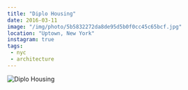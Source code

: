 ```yaml
---
title: "Diplo Housing"
date: 2016-03-11
image: "/img/photo/5b5832272da8de95d5b0f0cc45c65bcf.jpg"
location: "Uptown, New York"
instagram: true
tags:
 - nyc
 - architecture
---
```


![Diplo Housing](/img/photo/5b5832272da8de95d5b0f0cc45c65bcf.jpg)
